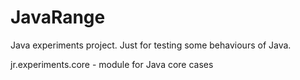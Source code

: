 JavaRange
=========
Java experiments project. Just for testing some behaviours of Java.

jr.experiments.core - module for Java core cases
